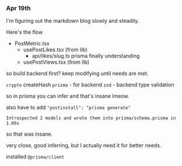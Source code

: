 ### Apr 19th

I'm figuring out the markdown blog slowly and steadily.

Here's the flow


- PostMetric.tsx
  - usePostLikes.tsx (from lib)
    - api/likes/slug.ts prisma finally understanding
  - usePostViews.tsx (from lib)


so build backend first? keep modifying until needs are met.

`crypto` createHash
`prisma` - for backend
`zod` - backend type validation


so in prisma you can infer and that's insane lmeow.

also have to add `"postinstall": "prisma generate"`

```
Introspected 2 models and wrote them into prisma/schema.prisma in 1.66s
```

so that was insane.

very close, good inferring, but I actually need it for better needs.

installed `@prisma/client`